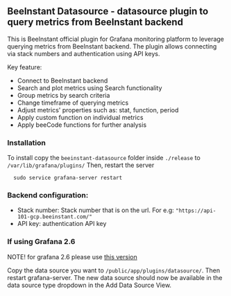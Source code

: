 ## BeeInstant Datasource - datasource plugin to query metrics from BeeInstant backend

This is BeeInstant official plugin for Grafana monitoring platform to leverage querying metrics from BeeInstant backend. The plugin 
allows connecting via stack numbers and authentication using API keys.

Key feature: 
  * Connect to BeeInstant backend 
  * Search and plot metrics using Search functionality
  * Group metrics by search criteria
  * Change timeframe of querying metrics
  * Adjust metrics' properties such as: stat, function, period
  * Apply custom function on individual metrics
  * Apply beeCode functions for further analysis


### Installation

To install copy the `beeinstant-datasource` folder inside `./release` to `/var/lib/grafana/plugins/`
Then, restart the server
```
  sudo service grafana-server restart
```

### Backend configuration: 
- Stack number: Stack number that is on the url. For e.g: `"https://api-101-gcp.beeinstant.com/"`
- API key: authentication API key


### If using Grafana 2.6
NOTE!
for grafana 2.6 please use [this version](https://github.com/grafana/simple-json-datasource/commit/b78720f6e00c115203d8f4c0e81ccd3c16001f94)

Copy the data source you want to `/public/app/plugins/datasource/`. Then restart grafana-server. The new data source should now be available in the data source type dropdown in the Add Data Source View.

